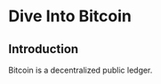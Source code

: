 Dive Into Bitcoin
=================

Introduction
------------

Bitcoin is a decentralized public ledger.
